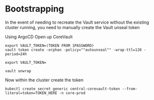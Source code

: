 # Bootstrapping

In the event of needing to recreate the Vault service without the existing cluster running, you need to manually create the Vault unseal token

Using ArgoCD Open up CoreVault

```
export VAULT_TOKEN=(TOKEN FROM 1PASSWORD)
vault token create -orphan -policy=""autounseal"" -wrap-ttl=120 -period=24h

export VAULT_TOKEN=

vault unwrap

```

Now within the cluster create the token 
```
kubectl create secret generic central-corevault-token --from-literal=token=TOKEN_HERE -n core-prod
```